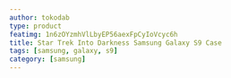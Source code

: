 ```yaml
---
author: tokodab
type: product
featimg: 1n6zOYzmhVlLbyEP56aexFpCyIoVcyc6h
title: Star Trek Into Darkness Samsung Galaxy S9 Case
tags: [samsung, galaxy, s9]
category: [samsung]
---
```


